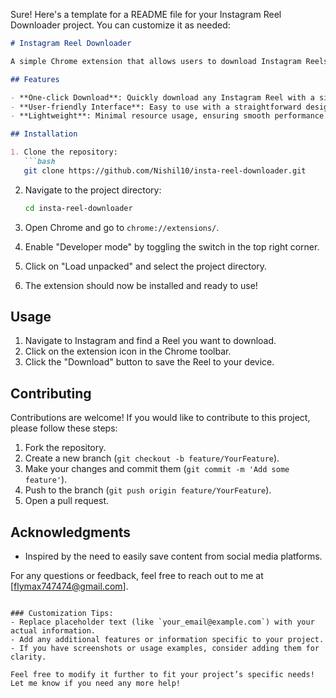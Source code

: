 Sure! Here's a template for a README file for your Instagram Reel Downloader project. You can customize it as needed:

```markdown
# Instagram Reel Downloader

A simple Chrome extension that allows users to download Instagram Reels with a single click. This tool makes it easy to save your favorite Reels for offline viewing.

## Features

- **One-click Download**: Quickly download any Instagram Reel with a single button.
- **User-friendly Interface**: Easy to use with a straightforward design.
- **Lightweight**: Minimal resource usage, ensuring smooth performance.

## Installation

1. Clone the repository:
   ```bash
   git clone https://github.com/Nishil10/insta-reel-downloader.git
   ```
   
2. Navigate to the project directory:
   ```bash
   cd insta-reel-downloader
   ```

3. Open Chrome and go to `chrome://extensions/`.

4. Enable "Developer mode" by toggling the switch in the top right corner.

5. Click on "Load unpacked" and select the project directory.

6. The extension should now be installed and ready to use!

## Usage

1. Navigate to Instagram and find a Reel you want to download.
2. Click on the extension icon in the Chrome toolbar.
3. Click the "Download" button to save the Reel to your device.

## Contributing

Contributions are welcome! If you would like to contribute to this project, please follow these steps:

1. Fork the repository.
2. Create a new branch (`git checkout -b feature/YourFeature`).
3. Make your changes and commit them (`git commit -m 'Add some feature'`).
4. Push to the branch (`git push origin feature/YourFeature`).
5. Open a pull request.

## Acknowledgments

- Inspired by the need to easily save content from social media platforms.


For any questions or feedback, feel free to reach out to me at [flymax747474@gmail.com].

```

### Customization Tips:
- Replace placeholder text (like `your_email@example.com`) with your actual information.
- Add any additional features or information specific to your project.
- If you have screenshots or usage examples, consider adding them for clarity.

Feel free to modify it further to fit your project’s specific needs! Let me know if you need any more help!
